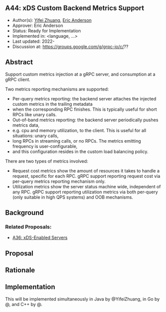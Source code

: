 A44: xDS Custom Backend Metrics Support
----
* Author(s): [Yifei Zhuang](), [Eric Anderson](https://github.com/ejona86)
* Approver: Eric Anderson
* Status: Ready for Implementation
* Implemented in: <language, ...>
* Last updated: 2022-
* Discussion at: https://groups.google.com/g/grpc-io/c/??

## Abstract
Support custom metrics injection at a gRPC server, and consumption at a gRPC client. 

Two metrics reporting mechanisms are supported:

* Per-query metrics reporting: the backend server attaches the injected custom metrics in the trailing metadata 
* when the corresponding RPC finishes. This is typically useful for short RPCs like unary calls.
* Out-of-band metrics reporting: the backend server periodically pushes metrics data, 
* e.g. cpu and memory utilization, to the client. This is useful for all situations: unary calls, 
* long RPCs in streaming calls, or no RPCs. The metrics emitting frequency is user-configurable, 
* and this configuration resides in the custom load balancing policy.


There are two types
of metrics involved: 
* Request cost metrics show the amount of resources it takes to handle a request, specific for each RPC. 
gRPC support reporting request cost via per-query metrics reporting mechanism only.
* Utilization metrics show the server status machine wide, independent of any RPC. gRPC support reporting
utilization metrics via both per-query (only suitable in high QPS systems) and OOB mechanisms.

## Background
### Related Proposals:

* [A36: xDS-Enabled Servers][A36]

[A36]: A36-xds-for-servers.md
[A39]: A39-xds-http-filters.md

## Proposal

## Rationale
## Implementation

This will be implemented simultaneously in Java by @YifeiZhuang, in
Go by @, and C++ by @.
